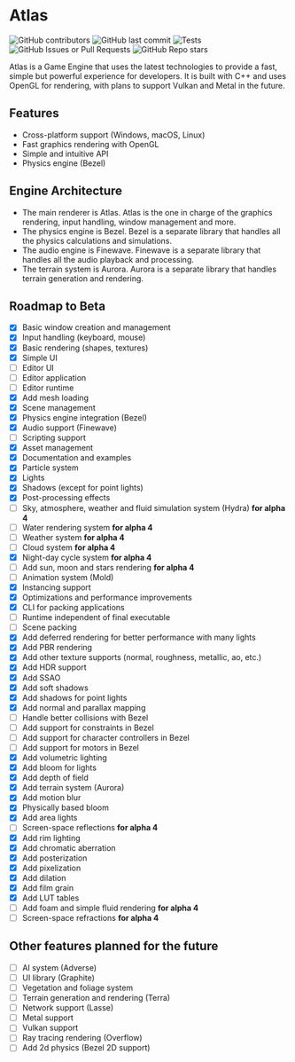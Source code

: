 # Atlas

![GitHub contributors](https://img.shields.io/github/contributors/maxvdec/atlas)
![GitHub last commit](https://img.shields.io/github/last-commit/maxvdec/atlas)
![Tests](https://github.com/maxvdec/atlas/actions/workflows/build.yaml/badge.svg)
![GitHub Issues or Pull Requests](https://img.shields.io/github/issues/maxvdec/atlas)
![GitHub Repo stars](https://img.shields.io/github/stars/maxvdec/atlas)

Atlas is a Game Engine that uses the latest technologies to provide a fast, simple but powerful experience for developers.
It is built with C++ and uses OpenGL for rendering, with plans to support Vulkan and Metal in the future.

## Features

- Cross-platform support (Windows, macOS, Linux)
- Fast graphics rendering with OpenGL
- Simple and intuitive API
- Physics engine (Bezel)

## Engine Architecture

- The main renderer is Atlas. Atlas is the one in charge of the graphics rendering, input handling, window management and more.
- The physics engine is Bezel. Bezel is a separate library that handles all the physics calculations and simulations.
- The audio engine is Finewave. Finewave is a separate library that handles all the audio playback and processing.
- The terrain system is Aurora. Aurora is a separate library that handles terrain generation and rendering.

## Roadmap to Beta

- [x] Basic window creation and management
- [x] Input handling (keyboard, mouse)
- [x] Basic rendering (shapes, textures)
- [x] Simple UI
- [ ] Editor UI
- [ ] Editor application
- [ ] Editor runtime
- [x] Add mesh loading
- [x] Scene management
- [x] Physics engine integration (Bezel)
- [x] Audio support (Finewave)
- [ ] Scripting support
- [x] Asset management
- [x] Documentation and examples
- [x] Particle system
- [x] Lights
- [x] Shadows (except for point lights)
- [x] Post-processing effects
- [ ] Sky, atmosphere, weather and fluid simulation system (Hydra) **for alpha 4**
- [ ] Water rendering system **for alpha 4**
- [ ] Weather system **for alpha 4**
- [ ] Cloud system **for alpha 4**
- [x] Night-day cycle system **for alpha 4**
- [ ] Add sun, moon and stars rendering **for alpha 4**
- [ ] Animation system (Mold)
- [x] Instancing support
- [x] Optimizations and performance improvements
- [x] CLI for packing applications
- [ ] Runtime independent of final executable
- [ ] Scene packing
- [x] Add deferred rendering for better performance with many lights
- [x] Add PBR rendering 
- [x] Add other texture supports (normal, roughness, metallic, ao, etc.) 
- [x] Add HDR support
- [x] Add SSAO
- [x] Add soft shadows
- [x] Add shadows for point lights
- [x] Add normal and parallax mapping
- [ ] Handle better collisions with Bezel
- [ ] Add support for constraints in Bezel
- [ ] Add support for character controllers in Bezel
- [ ] Add support for motors in Bezel
- [x] Add volumetric lighting
- [x] Add bloom for lights
- [x] Add depth of field
- [x] Add terrain system (Aurora) 
- [x] Add motion blur 
- [x] Physically based bloom 
- [x] Add area lights 
- [ ] Screen-space reflections **for alpha 4**
- [x] Add rim lighting 
- [x] Add chromatic aberration 
- [x] Add posterization
- [x] Add pixelization 
- [x] Add dilation 
- [x] Add film grain 
- [x] Add LUT tables 
- [ ] Add foam and simple fluid rendering **for alpha 4**
- [ ] Screen-space refractions **for alpha 4**

## Other features planned for the future

- [ ] AI system (Adverse)
- [ ] UI library (Graphite)
- [ ] Vegetation and foliage system
- [ ] Terrain generation and rendering (Terra)
- [ ] Network support (Lasse)
- [ ] Metal support
- [ ] Vulkan support
- [ ] Ray tracing rendering (Overflow)
- [ ] Add 2d physics (Bezel 2D support)
